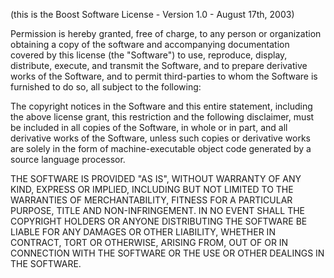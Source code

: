 
(this is the Boost Software License - Version 1.0 - August 17th, 2003)

Permission is hereby granted, free of charge, to any person or
organization obtaining a copy of the software and accompanying
documentation covered by this license (the "Software") to use,
reproduce, display, distribute, execute, and transmit the Software,
and to prepare derivative works of the Software, and to permit
third-parties to whom the Software is furnished to do so, all subject
to the following:

The copyright notices in the Software and this entire statement,
including the above license grant, this restriction and the following
disclaimer, must be included in all copies of the Software, in whole
or in part, and all derivative works of the Software, unless such
copies or derivative works are solely in the form of
machine-executable object code generated by a source language
processor.

THE SOFTWARE IS PROVIDED "AS IS", WITHOUT WARRANTY OF ANY KIND,
EXPRESS OR IMPLIED, INCLUDING BUT NOT LIMITED TO THE WARRANTIES OF
MERCHANTABILITY, FITNESS FOR A PARTICULAR PURPOSE, TITLE AND
NON-INFRINGEMENT. IN NO EVENT SHALL THE COPYRIGHT HOLDERS OR ANYONE
DISTRIBUTING THE SOFTWARE BE LIABLE FOR ANY DAMAGES OR OTHER
LIABILITY, WHETHER IN CONTRACT, TORT OR OTHERWISE, ARISING FROM, OUT
OF OR IN CONNECTION WITH THE SOFTWARE OR THE USE OR OTHER DEALINGS IN
THE SOFTWARE.
